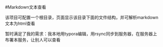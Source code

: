 #Markdown文本查看

该项目可配置一个根目录，页面显示该目录下面的文件结构，并可解析markdown文本为html查看

暂时满足了我的需求：我本地用typora编辑，用rsync同步到服务器，在服务器上布署本服务，让别人可以查看
